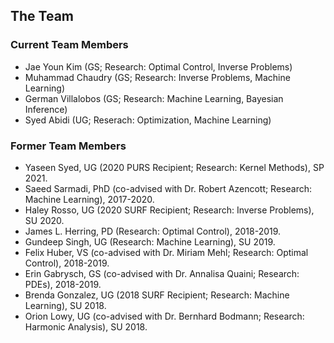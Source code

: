 ## The Team

### Current Team Members
* Jae Youn Kim (GS; Research: Optimal Control, Inverse Problems)
* Muhammad Chaudry (GS; Research: Inverse Problems, Machine Learning)
* German Villalobos (GS; Research: Machine Learning, Bayesian Inference)
* Syed Abidi (UG; Reserach: Optimization, Machine Learning)

### Former Team Members
* Yaseen Syed, UG (2020 PURS Recipient; Research: Kernel Methods), SP 2021.
* Saeed Sarmadi, PhD (co-advised with Dr. Robert Azencott; Research: Machine Learning), 2017-2020.
* Haley Rosso, UG (2020 SURF Recipient; Research: Inverse Problems), SU 2020.
* James L. Herring, PD (Research: Optimal Control), 2018-2019.
* Gundeep Singh, UG (Research: Machine Learning), SU 2019.
* Felix Huber, VS (co-advised with Dr. Miriam Mehl; Research: Optimal Control), 2018-2019.
* Erin Gabrysch, GS (co-advised with Dr. Annalisa Quaini; Research: PDEs), 2018-2019.
* Brenda Gonzalez, UG (2018 SURF Recipient; Research: Machine Learning), SU 2018.
* Orion Lowy, UG (co-advised with Dr. Bernhard Bodmann; Research: Harmonic Analysis), SU 2018.
